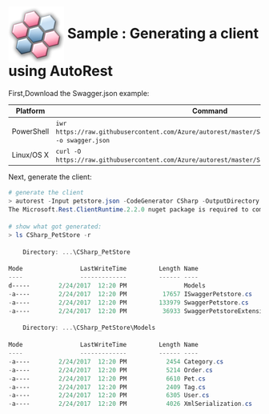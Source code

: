 # <img align="center" src="./images/logo.png"> Sample : Generating a client using AutoRest

First,Download the Swagger.json example:

| Platform | Command |
|----|---|
|PowerShell|`iwr https://raw.githubusercontent.com/Azure/autorest/master/Samples/petstore/petstore.json -o swagger.json`|
|Linux/OS X|`curl -O https://raw.githubusercontent.com/Azure/autorest/master/Samples/petstore/petstore.json`|

Next, generate the client:
 
``` powershell
# generate the client
> autorest -Input petstore.json -CodeGenerator CSharp -OutputDirectory CSharp_PetStore -Namespace PetStore
The Microsoft.Rest.ClientRuntime.2.2.0 nuget package is required to compile the generated code.

# show what got generated:
> ls CSharp_PetStore -r

    Directory: ...\CSharp_PetStore

Mode                LastWriteTime         Length Name
----                -------------         ------ ----
d-----        2/24/2017  12:20 PM                Models
-a----        2/24/2017  12:20 PM          17657 ISwaggerPetstore.cs
-a----        2/24/2017  12:20 PM         133979 SwaggerPetstore.cs
-a----        2/24/2017  12:20 PM          36933 SwaggerPetstoreExtensions.cs

    Directory: ...\CSharp_PetStore\Models

Mode                LastWriteTime         Length Name
----                -------------         ------ ----
-a----        2/24/2017  12:20 PM           2454 Category.cs
-a----        2/24/2017  12:20 PM           5214 Order.cs
-a----        2/24/2017  12:20 PM           6610 Pet.cs
-a----        2/24/2017  12:20 PM           2409 Tag.cs
-a----        2/24/2017  12:20 PM           6305 User.cs
-a----        2/24/2017  12:20 PM           4026 XmlSerialization.cs
``` 

